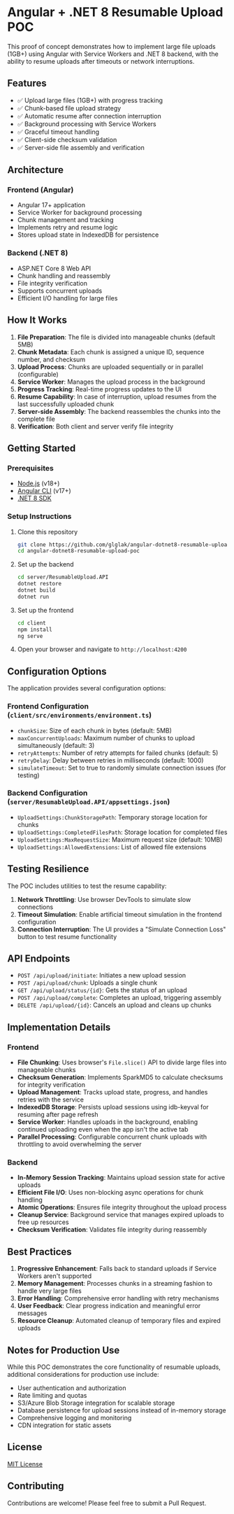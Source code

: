 # Angular + .NET 8 Resumable Upload POC

This proof of concept demonstrates how to implement large file uploads (1GB+) using Angular with Service Workers and .NET 8 backend, with the ability to resume uploads after timeouts or network interruptions.

## Features

- ✅ Upload large files (1GB+) with progress tracking
- ✅ Chunk-based file upload strategy
- ✅ Automatic resume after connection interruption
- ✅ Background processing with Service Workers
- ✅ Graceful timeout handling
- ✅ Client-side checksum validation
- ✅ Server-side file assembly and verification

## Architecture

### Frontend (Angular)
- Angular 17+ application
- Service Worker for background processing
- Chunk management and tracking
- Implements retry and resume logic
- Stores upload state in IndexedDB for persistence

### Backend (.NET 8)
- ASP.NET Core 8 Web API
- Chunk handling and reassembly
- File integrity verification
- Supports concurrent uploads
- Efficient I/O handling for large files

## How It Works

1. **File Preparation**: The file is divided into manageable chunks (default 5MB)
2. **Chunk Metadata**: Each chunk is assigned a unique ID, sequence number, and checksum
3. **Upload Process**: Chunks are uploaded sequentially or in parallel (configurable)
4. **Service Worker**: Manages the upload process in the background
5. **Progress Tracking**: Real-time progress updates to the UI
6. **Resume Capability**: In case of interruption, upload resumes from the last successfully uploaded chunk
7. **Server-side Assembly**: The backend reassembles the chunks into the complete file
8. **Verification**: Both client and server verify file integrity

## Getting Started

### Prerequisites
- [Node.js](https://nodejs.org/) (v18+)
- [Angular CLI](https://cli.angular.io/) (v17+)
- [.NET 8 SDK](https://dotnet.microsoft.com/download/dotnet/8.0)

### Setup Instructions

1. Clone this repository
   ```bash
   git clone https://github.com/glglak/angular-dotnet8-resumable-upload-poc.git
   cd angular-dotnet8-resumable-upload-poc
   ```

2. Set up the backend
   ```bash
   cd server/ResumableUpload.API
   dotnet restore
   dotnet build
   dotnet run
   ```

3. Set up the frontend
   ```bash
   cd client
   npm install
   ng serve
   ```

4. Open your browser and navigate to `http://localhost:4200`

## Configuration Options

The application provides several configuration options:

### Frontend Configuration (`client/src/environments/environment.ts`)
- `chunkSize`: Size of each chunk in bytes (default: 5MB)
- `maxConcurrentUploads`: Maximum number of chunks to upload simultaneously (default: 3)
- `retryAttempts`: Number of retry attempts for failed chunks (default: 5)
- `retryDelay`: Delay between retries in milliseconds (default: 1000)
- `simulateTimeout`: Set to true to randomly simulate connection issues (for testing)

### Backend Configuration (`server/ResumableUpload.API/appsettings.json`)
- `UploadSettings:ChunkStoragePath`: Temporary storage location for chunks
- `UploadSettings:CompletedFilesPath`: Storage location for completed files
- `UploadSettings:MaxRequestSize`: Maximum request size (default: 10MB)
- `UploadSettings:AllowedExtensions`: List of allowed file extensions

## Testing Resilience

The POC includes utilities to test the resume capability:

1. **Network Throttling**: Use browser DevTools to simulate slow connections
2. **Timeout Simulation**: Enable artificial timeout simulation in the frontend configuration
3. **Connection Interruption**: The UI provides a "Simulate Connection Loss" button to test resume functionality

## API Endpoints

- `POST /api/upload/initiate`: Initiates a new upload session
- `POST /api/upload/chunk`: Uploads a single chunk
- `GET /api/upload/status/{id}`: Gets the status of an upload
- `POST /api/upload/complete`: Completes an upload, triggering assembly
- `DELETE /api/upload/{id}`: Cancels an upload and cleans up chunks

## Implementation Details

### Frontend
- **File Chunking**: Uses browser's `File.slice()` API to divide large files into manageable chunks
- **Checksum Generation**: Implements SparkMD5 to calculate checksums for integrity verification
- **Upload Management**: Tracks upload state, progress, and handles retries with the service
- **IndexedDB Storage**: Persists upload sessions using idb-keyval for resuming after page refresh
- **Service Worker**: Handles uploads in the background, enabling continued uploading even when the app isn't the active tab
- **Parallel Processing**: Configurable concurrent chunk uploads with throttling to avoid overwhelming the server

### Backend
- **In-Memory Session Tracking**: Maintains upload session state for active uploads
- **Efficient File I/O**: Uses non-blocking async operations for chunk handling
- **Atomic Operations**: Ensures file integrity throughout the upload process
- **Cleanup Service**: Background service that manages expired uploads to free up resources
- **Checksum Verification**: Validates file integrity during reassembly

## Best Practices

1. **Progressive Enhancement**: Falls back to standard uploads if Service Workers aren't supported
2. **Memory Management**: Processes chunks in a streaming fashion to handle very large files
3. **Error Handling**: Comprehensive error handling with retry mechanisms
4. **User Feedback**: Clear progress indication and meaningful error messages
5. **Resource Cleanup**: Automated cleanup of temporary files and expired uploads

## Notes for Production Use

While this POC demonstrates the core functionality of resumable uploads, additional considerations for production use include:

- User authentication and authorization
- Rate limiting and quotas
- S3/Azure Blob Storage integration for scalable storage
- Database persistence for upload sessions instead of in-memory storage
- Comprehensive logging and monitoring
- CDN integration for static assets

## License

[MIT License](LICENSE)

## Contributing

Contributions are welcome! Please feel free to submit a Pull Request.
